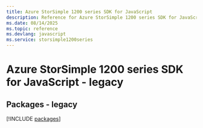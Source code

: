 ```yaml
---
title: Azure StorSimple 1200 series SDK for JavaScript
description: Reference for Azure StorSimple 1200 series SDK for JavaScript
ms.date: 08/14/2025
ms.topic: reference
ms.devlang: javascript
ms.service: storsimple1200series
---
```

# Azure StorSimple 1200 series SDK for JavaScript - legacy
## Packages - legacy
[!INCLUDE [packages](storsimple-1200-series-index.md)]